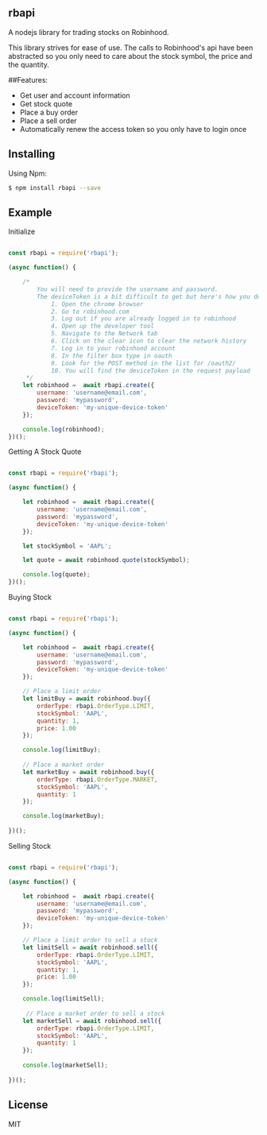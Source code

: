 ## rbapi

A nodejs library for trading stocks on Robinhood.

This library strives for ease of use. The calls to Robinhood's api have been abstracted so you only need to care about the stock symbol, the price and the quantity. 

##Features:

 - Get user and account information  
 - Get stock quote
 - Place a buy order
 - Place a sell order
 - Automatically renew the access token so you only have to login once
  
## Installing

Using Npm:

```bash
$ npm install rbapi --save
```
## Example

Initialize

```js

const rbapi = require('rbapi');

(async function() {

    /*
        You will need to provide the username and password.
        The deviceToken is a bit difficult to get but here's how you do that:
            1. Open the chrome browser
            2. Go to robinhood.com
            3. Log out if you are already logged in to robinhood
            4. Open up the developer tool
            5. Navigate to the Network tab
            6. Click on the clear icon to clear the network history
            7. Log in to your robinhood account
            8. In the filter box type in oauth
            9. Look for the POST method in the list for /oauth2/
            10. You will find the deviceToken in the request payload
     */
    let robinhood =  await rbapi.create({
        username: 'username@email.com',
        password: 'mypassword',
        deviceToken: 'my-unique-device-token'
    });

    console.log(robinhood);
})();

```

Getting A Stock Quote

```js

const rbapi = require('rbapi');

(async function() {

    let robinhood =  await rbapi.create({
        username: 'username@email.com',
        password: 'mypassword',
        deviceToken: 'my-unique-device-token'
    });

    let stockSymbol = 'AAPL';

    let quote = await robinhood.quote(stockSymbol);

    console.log(quote);
})();

```

Buying Stock 

```js

const rbapi = require('rbapi');

(async function() {

    let robinhood =  await rbapi.create({
        username: 'username@email.com',
        password: 'mypassword',
        deviceToken: 'my-unique-device-token'
    });

    // Place a limit order
    let limitBuy = await robinhood.buy({
        orderType: rbapi.OrderType.LIMIT,
        stockSymbol: 'AAPL',
        quantity: 1,
        price: 1.00
    });

    console.log(limitBuy);
    
    // Place a market order
    let marketBuy = await robinhood.buy({
        orderType: rbapi.OrderType.MARKET,
        stockSymbol: 'AAPL',
        quantity: 1
    });

    console.log(marketBuy);
    
})();

```

Selling Stock 

```js

const rbapi = require('rbapi');

(async function() {

    let robinhood =  await rbapi.create({
        username: 'username@email.com',
        password: 'mypassword',
        deviceToken: 'my-unique-device-token'
    });

    // Place a limit order to sell a stock
    let limitSell = await robinhood.sell({
        orderType: rbapi.OrderType.LIMIT,
        stockSymbol: 'AAPL',
        quantity: 1,
        price: 1.00
    });

    console.log(limitSell);
    
     // Place a market order to sell a stock
    let marketSell = await robinhood.sell({
        orderType: rbapi.OrderType.LIMIT,
        stockSymbol: 'AAPL',
        quantity: 1
    });
   
    console.log(marketSell);
    
})();
```

## License

MIT
